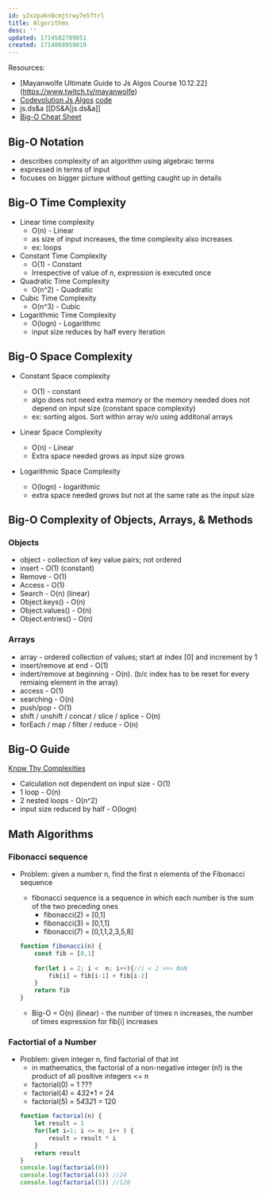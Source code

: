 ```yaml
---
id: y2xzpakn8cmjtrwy7e5ftrl
title: Algorithms
desc: ''
updated: 1714582789851
created: 1714068959019
---
```


Resources: 
- [Mayanwolfe Ultimate Guide to Js Algos Course 10.12.22]
(https://www.twitch.tv/mayanwolfe)
- [Codevolution Js Algos](https://www.youtube.com/playlist?list=PLC3y8-rFHvwiRYB4-HHKHblh3_bQNJTMa) [code](https://replit.com/@Codevolution/JavaScript-Algorithms#index.js)
- js.ds&a  [[DS&A|js.ds&a]] 
- [Big-O Cheat Sheet](https://www.bigocheatsheet.com/) 

## Big-O Notation
- describes complexity of an algorithm using algebraic terms
- expressed in terms of input
- focuses on bigger picture without getting caught up in details


## Big-O Time Complexity
- Linear time complexity
    - O(n) - Linear
    - as size of input increases, the time complexity also increases
    - ex: loops
- Constant Time Complexity
    - O(1) - Constant
    - Irrespective of value of n, expression is executed once
- Quadratic Time Complexity
    - O(n^2) - Quadratic
- Cubic Time Complexity
    - O(n^3) - Cubic
- Logarithmic Time Complexity
    - O(logn) - Logarithmc
    - input size reduces by half every iteration 
    

## Big-O Space Complexity
- Constant Space complexity
    - O(1) - constant
    - algo does not need extra memory or the memory needed does not depend on input size (constant space complexity)
    - ex: sorting algos. Sort within array w/o using additonal arrays
    
- Linear Space Complexity
    - O(n) - Linear
    - Extra space needed grows as input size grows
    
- Logarithmic Space Complexity
    - O(logn) - logarithmic
    - extra space needed grows but not at the same rate as the input size
    
## Big-O Complexity of Objects, Arrays, & Methods
### Objects
- object - collection of key value pairs; not ordered
- insert - O(1) (constant)
- Remove - O(1)
- Access - O(1)
- Search - O(n) (linear)
- Object.keys() - O(n)
- Object.values() - O(n)
- Object.entries() - O(n)

### Arrays
- array - ordered collection of values; start at index [0] and increment by 1
- insert/remove at end - O(1)
- indert/remove at beginning - O(n). (b/c index has to be reset for every remiaing element in the array)
- access - O(1)
- searching - O(n)
- push/pop - O(1)
- shift / unshift / concat / slice / splice - O(n)
- forEach / map / filter / reduce - O(n)

## Big-O Guide
[Know Thy Complexities](https://www.bigocheatsheet.com/)
- Calculation not dependent on input size - O(1)
- 1 loop - O(n)
- 2 nested loops - O(n^2)
- input size reduced by half - O(logn)

## Math Algorithms
### Fibonacci sequence
- Problem: given a number n, find the first n elements of the Fibonacci sequence
    - fibonacci sequence is a sequence in which each number is the sum of the two preceding ones
        - fibonacci(2) = [0,1]
        - fibonacci(3) = [0,1,1]
        - fibonacci(7) = [0,1,1,2,3,5,8]
        
    ```javascript
    function fibonacci(n) {
        const fib = [0,1]
        
        for(let i = 2; i <  n; i++){//i < 2 >>> NaN
            fib[i] = fib[i-1] + fib[i-2]
        }
        return fib
    }
    ```
    - Big-O = O(n) (linear) - the number of times n increases, the number of times expression for fib[i] increases

### Factortial of a Number
- Problem: given integer n, find factorial of that int
    - in mathematics, the factorial of a non-negative integer (n!) is the product of all positive integers <= n    
    - factorial(0) = 1 ???
    - factorial(4) = 4*3*2*1 = 24
    - factorial(5) = 5*4*3*2*1 = 120
    ``` javascript
    function factorial(n) {
        let result = 1
        for(let i=1; i <= n; i++ ) {
            result = result * i
        }
        return result
    }
    console.log(factorial(0))
    console.log(factorial(4)) //24
    console.log(factorial(5)) //120


    ```
    